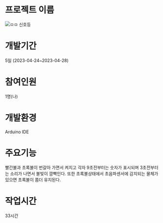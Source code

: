# 프로젝트 이름
![ㅁㅁ](https://user-images.githubusercontent.com/125548154/235044752-19763726-fa39-46f9-94ab-a249009a5dcf.jpg)
신호등

# 개발기간
5일 (2023-04-24~2023-04-28) 

# 참여인원
1명(나)

# 개발환경
Arduino IDE 

# 주요기능
빨간불과 초록불이 번갈아 가면서 켜지고
각자 9초전부터는 숫자가 표시되며 
3초전부터는 소리가 나면서 불빛이 깜빡인다.
또한 초록불상태에서 초음파센서에 감지되는 
물체가 있으면 초록불이  쫌더 유지된다.

# 작업시간
33시간

